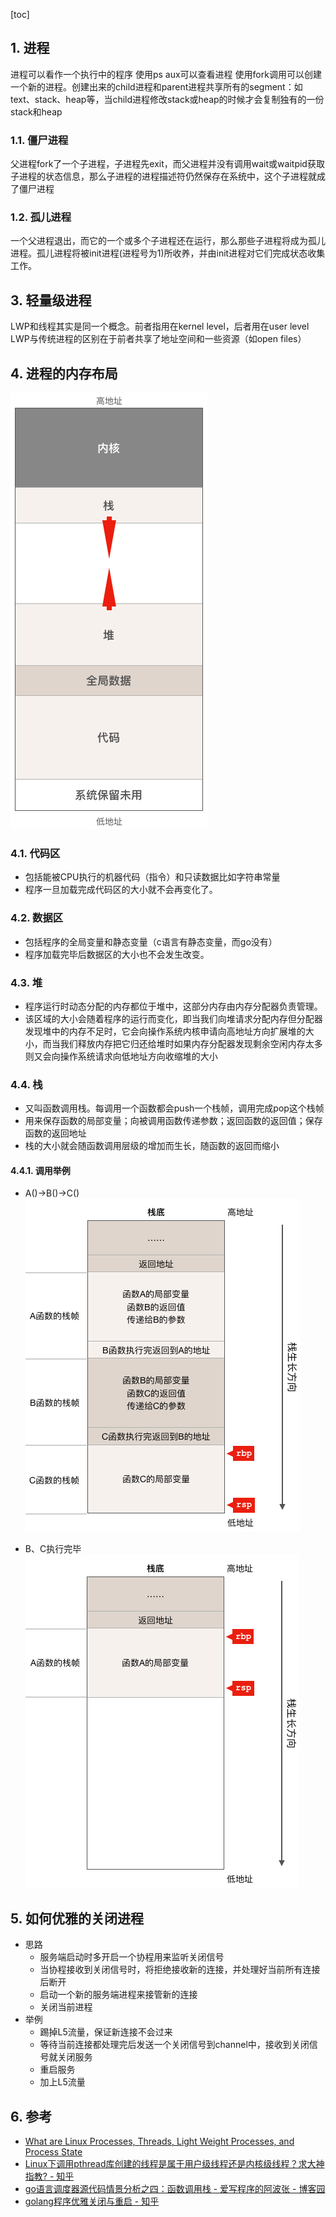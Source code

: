 [toc]
 

## 1. 进程

进程可以看作一个执行中的程序
使用ps aux可以查看进程
使用fork调用可以创建一个新的进程。创建出来的child进程和parent进程共享所有的segment：如text、stack、heap等，当child进程修改stack或heap的时候才会复制独有的一份stack和heap

### 1.1. 僵尸进程
父进程fork了一个子进程，子进程先exit，而父进程并没有调用wait或waitpid获取子进程的状态信息，那么子进程的进程描述符仍然保存在系统中，这个子进程就成了僵尸进程

### 1.2. 孤儿进程
一个父进程退出，而它的一个或多个子进程还在运行，那么那些子进程将成为孤儿进程。孤儿进程将被init进程(进程号为1)所收养，并由init进程对它们完成状态收集工作。



## 3. 轻量级进程

LWP和线程其实是同一个概念。前者指用在kernel level，后者用在user level
LWP与传统进程的区别在于前者共享了地址空间和一些资源（如open files）


## 4. 进程的内存布局

![](https://raw.githubusercontent.com/TDoct/images/master/1598196545_20200823232618187_24400.png)

### 4.1. 代码区
- 包括能被CPU执行的机器代码（指令）和只读数据比如字符串常量
- 程序一旦加载完成代码区的大小就不会再变化了。

### 4.2. 数据区
- 包括程序的全局变量和静态变量（c语言有静态变量，而go没有）
- 程序加载完毕后数据区的大小也不会发生改变。

### 4.3. 堆
- 程序运行时动态分配的内存都位于堆中，这部分内存由内存分配器负责管理。
- 该区域的大小会随着程序的运行而变化，即当我们向堆请求分配内存但分配器发现堆中的内存不足时，它会向操作系统内核申请向高地址方向扩展堆的大小，而当我们释放内存把它归还给堆时如果内存分配器发现剩余空闲内存太多则又会向操作系统请求向低地址方向收缩堆的大小

### 4.4. 栈
- 又叫函数调用栈。每调用一个函数都会push一个栈帧，调用完成pop这个栈帧
- 用来保存函数的局部变量；向被调用函数传递参数；返回函数的返回值；保存函数的返回地址
- 栈的大小就会随函数调用层级的增加而生长，随函数的返回而缩小
#### 4.4.1. 调用举例
- A()->B()->C()
![](https://raw.githubusercontent.com/TDoct/images/master/1598197272_20200823234002789_13139.png)

- B、C执行完毕
![](https://raw.githubusercontent.com/TDoct/images/master/1598197275_20200823234008260_3459.png)


## 5. 如何优雅的关闭进程
- 思路
    - 服务端启动时多开启一个协程用来监听关闭信号
    - 当协程接收到关闭信号时，将拒绝接收新的连接，并处理好当前所有连接后断开
    - 启动一个新的服务端进程来接管新的连接
    - 关闭当前进程
- 举例
    - 踢掉L5流量，保证新连接不会过来
    - 等待当前连接都处理完后发送一个关闭信号到channel中，接收到关闭信号就关闭服务
    - 重启服务
    - 加上L5流量
## 6. 参考

- [What are Linux Processes, Threads, Light Weight Processes, and Process State](https://www.thegeekstuff.com/2013/11/linux-process-and-threads/)
- [Linux下调用pthread库创建的线程是属于用户级线程还是内核级线程？求大神指教? \- 知乎](https://www.zhihu.com/question/35128513)
- [go语言调度器源代码情景分析之四：函数调用栈 \- 爱写程序的阿波张 \- 博客园](https://www.cnblogs.com/abozhang/p/10769346.html)
- [golang程序优雅关闭与重启 \- 知乎](https://zhuanlan.zhihu.com/p/42061521)